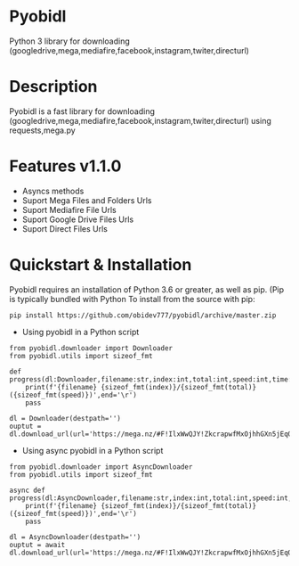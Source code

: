 # Pyobidl
Python 3 library for downloading (googledrive,mega,mediafire,facebook,instagram,twiter,directurl)
# Description
Pyobidl is a fast library for downloading (googledrive,mega,mediafire,facebook,instagram,twiter,directurl) using requests,mega.py
# Features v1.1.0
- Asyncs methods
- Suport Mega Files and Folders Urls
- Suport Mediafire File Urls
- Suport Google Drive Files Urls
- Suport Direct Files Urls
# Quickstart & Installation
Pyobidl requires an installation of Python 3.6 or greater, as well as pip. (Pip is typically bundled with Python 
To install from the source with pip:
```
pip install https://github.com/obidev777/pyobidl/archive/master.zip
```
- Using pyobidl in a Python script
```
from pyobidl.downloader import Downloader
from pyobidl.utils import sizeof_fmt

def progress(dl:Downloader,filename:str,index:int,total:int,speed:int,time:int,args:tuple=None):
    print(f'{filename} {sizeof_fmt(index)}/{sizeof_fmt(total)} ({sizeof_fmt(speed)})',end='\r')
    pass

dl = Downloader(destpath='')
ouptut = dl.download_url(url='https://mega.nz/#F!IlxWwQJY!ZkcrapwfMxOjhhGXn5jEqQ',progressfunc=progress)
```
- Using async pyobidl in a Python script
```
from pyobidl.downloader import AsyncDownloader
from pyobidl.utils import sizeof_fmt

async def progress(dl:AsyncDownloader,filename:str,index:int,total:int,speed:int,time:int,args:tuple=None):
    print(f'{filename} {sizeof_fmt(index)}/{sizeof_fmt(total)} ({sizeof_fmt(speed)})',end='\r')
    pass

dl = AsyncDownloader(destpath='')
ouptut = await dl.download_url(url='https://mega.nz/#F!IlxWwQJY!ZkcrapwfMxOjhhGXn5jEqQ',progressfunc=progress)
```
